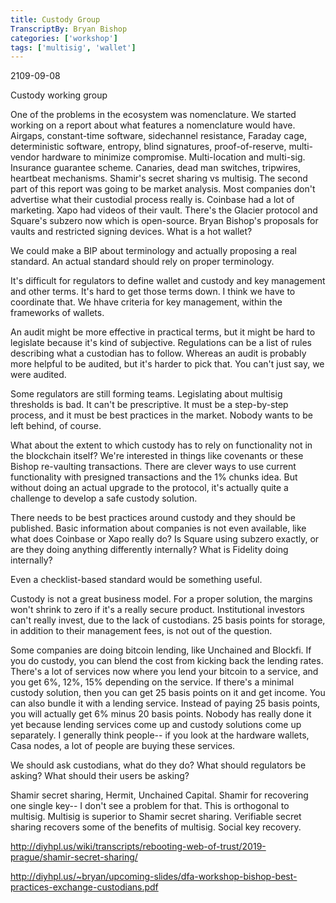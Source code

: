 ```yaml
---
title: Custody Group
TranscriptBy: Bryan Bishop
categories: ['workshop']
tags: ['multisig', 'wallet']
---
```


2109-09-08

Custody working group

One of the problems in the ecosystem was nomenclature. We started working on a report about what features a nomenclature would have. Airgaps, constant-time software, sidechannel resistance, Faraday cage, deterministic software, entropy, blind signatures, proof-of-reserve, multi-vendor hardware to minimize compromise. Multi-location and multi-sig. Insurance guarantee scheme. Canaries, dead man switches, tripwires, heartbeat mechanisms. Shamir's secret sharing vs multisig. The second part of this report was going to be market analysis. Most companies don't advertise what their custodial process really is. Coinbase had a lot of marketing. Xapo had videos of their vault. There's the Glacier protocol and Square's subzero now which is open-source. Bryan Bishop's proposals for vaults and restricted signing devices. What is a hot wallet?

We could make a BIP about terminology and actually proposing a real standard. An actual standard should rely on proper terminology.

It's difficult for regulators to define wallet and custody and key management and other terms. It's hard to get those terms down. I think we have to coordinate that. We hhave criteria for key management, within the frameworks of wallets.

An audit might be more effective in practical terms, but it might be hard to legislate because it's kind of subjective. Regulations can be a list of rules describing what a custodian has to follow. Whereas an audit is probably more helpful to be audited, but it's harder to pick that. You can't just say, we were audited.

Some regulators are still forming teams. Legislating about multisig thresholds is bad. It can't be prescriptive. It must be a step-by-step process, and it must be best practices in the market. Nobody wants to be left behind, of course.

What about the extent to which custody has to rely on functionality not in the blockchain itself? We're interested in things like covenants or these Bishop re-vaulting transactions. There are clever ways to use current functionality with presigned transactions and the 1% chunks idea. But without doing an actual upgrade to the protocol, it's actually quite a challenge to develop a safe custody solution.

There needs to be best practices around custody and they should be published. Basic information about companies is not even available, like what does Coinbase or Xapo really do? Is Square using subzero exactly, or are they doing anything differently internally? What is Fidelity doing internally?

Even a checklist-based standard would be something useful.

Custody is not a great business model. For a proper solution, the margins won't shrink to zero if it's a really secure product. Institutional investors can't really invest, due to the lack of custodians. 25 basis points for storage, in addition to their management fees, is not out of the question.

Some companies are doing bitcoin lending, like Unchained and Blockfi. If you do custody, you can blend the cost from kicking back the lending rates. There's a lot of services now where you lend your bitcoin to a service, and you get 6%, 12%, 15% depending on the service. If there's a minimal custody solution, then you can get 25 basis points on it and get income. You can also bundle it with a lending service. Instead of paying 25 basis points, you will actually get 6% minus 20 basis points. Nobody has really done it yet because lending services come up and custody solutions come up separately. I generally think people-- if you look at the hardware wallets, Casa nodes, a lot of people are buying these services.

We should ask custodians, what do they do? What should regulators be asking? What should their users be asking?

Shamir secret sharing, Hermit, Unchained Capital. Shamir for recovering one single key-- I don't see a problem for that. This is orthogonal to multisig. Multisig is superior to Shamir secret sharing. Verifiable secret sharing recovers some of the benefits of multisig. Social key recovery.

<http://diyhpl.us/wiki/transcripts/rebooting-web-of-trust/2019-prague/shamir-secret-sharing/>

<http://diyhpl.us/~bryan/upcoming-slides/dfa-workshop-bishop-best-practices-exchange-custodians.pdf>


